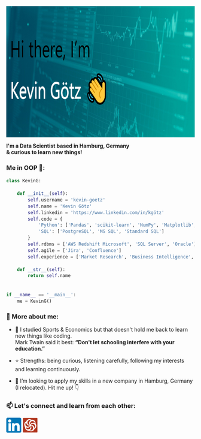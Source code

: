 <img src="https://github.com/kevin-goetz/kevin-goetz/blob/main/Header_LinkedIn.PNG" height="350px" width="auto" align="center" alt="README Header" title="README Header"/>

**I'm a Data Scientist based in Hamburg, Germany  
& curious to learn new things!**
  
  
### Me in OOP 🐍:

```python
class KevinG:

    def __init__(self):
        self.username = 'kevin-goetz'
        self.name = 'Kevin Götz'
        self.linkedin = 'https://www.linkedin.com/in/kgötz'
        self.code = {
            'Python': ['Pandas', 'scikit-learn', 'NumPy', 'Matplotlib', 'Folium', 'SQLite3', 'Requests', 'BeatifulSoup', 'etc.'],
            'SQL': ['PostgreSQL', 'MS SQL', 'Standard SQL']
        }
        self.rdbms = ['AWS Redshift Microsoft', 'SQL Server', 'Oracle']
        self.agile = ['Jira', 'Confluence']
        self.experience = ['Market Research', 'Business Intelligence', 'Sports & Economics']

    def __str__(self):
        return self.name


if __name__ == '__main__':
    me = KevinG()

```  
  
  
### :eyes: More about me:

- 🌱 I studied Sports & Economics but that doesn't hold me back to learn new things like coding.  
      Mark Twain said it best: **“Don't let schooling interfere with your education.”**
      
- :star: Strengths: being curious, listening carefully, following my interests and learning continuously.
      
- 👯 I’m looking to apply my skills in a new company in Hamburg, Germany (I relocated). Hit me up! :point_down:  

  
  
### 📫 Let's connect and learn from each other:

[<img src="https://github.com/kevin-goetz/kevin-goetz/blob/main/LinkedIn Logo.png" height="40em" align="center" alt="Connect with Me on LinkedIn" title="Connect with Me on LinkedIn"/>](https://linkedin.com/in/kgötz) [<img src="https://github.com/kevin-goetz/kevin-goetz/blob/main/Codewars Logo.svg" height="40em" align="center" alt="Connect with Me on Codewars" title="Connect with Me on Codewars"/>](https://www.codewars.com/users/kevin-goetz)
